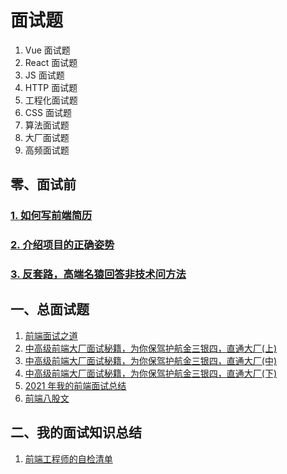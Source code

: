 # 面试题

1. Vue 面试题
2. React 面试题
3. JS 面试题
4. HTTP 面试题
5. 工程化面试题
6. CSS 面试题
7. 算法面试题
8. 大厂面试题
9. 高频面试题

## 零、面试前

### [1. 如何写前端简历](如何写前端简历.md)

### [2. 介绍项目的正确姿势](介绍项目的正确姿势.md)

### [3. 反套路，高端名猿回答非技术问方法](反套路，高端名猿回答非技术问方法.md)

## 一、总面试题

1. [前端面试之道](http://caibaojian.com/interview-map/)
2. [中高级前端大厂面试秘籍，为你保驾护航金三银四，直通大厂(上)](https://juejin.cn/post/6844903776512393224)
3. [中高级前端大厂面试秘籍，为你保驾护航金三银四，直通大厂(中)](https://juejin.cn/post/6844903801153945608)
4. [中高级前端大厂面试秘籍，为你保驾护航金三银四，直通大厂(下)](https://juejin.cn/post/6844903830979608584)
5. [2021 年我的前端面试总结](2021年我的前端知识.md)
6. [前端八股文](前端八股文.md)

## 二、我的面试知识总结

1. [前端工程师的自检清单](前端工程师的自检清单.md)
